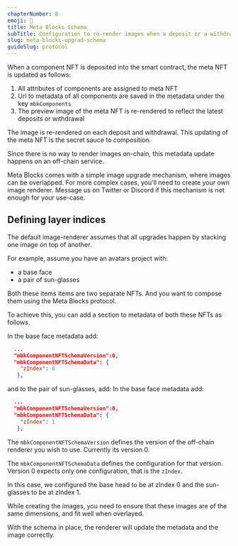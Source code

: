```yaml
---
chapterNumber: 8
emoji: 📜
title: Meta Blocks Schema
subTitle: Configuration to re-render images when a deposit or a withdrawal is amde
slug: meta-blocks-upgrad-schema
guideSlug: protocol
---
```

When a component NFT is deposited into the smart contract, the meta NFT is updated as follows:
1. All attributes of components are assigned to meta NFT
2. Url to metadata of all components are saved in the metadata under the key `mbkComponents`
3. The preview image of the meta NFT is re-rendered to reflect the latest deposits or withdrawal

The image is re-rendered on each deposit and withdrawal. This updating of the meta NFT is the secret sauce to composition. 

Since there is no way to render images on-chain, this metadata update happens on an off-chain service. 

Meta Blocks comes with a simple image upgrade mechanism, where images can be overlapped. For more complex cases, you'll need to create your own image renderer. Message us on Twitter or Discord if this mechanism is not enough for your use-case.

## Defining layer indices
The default image-renderer assumes that all upgrades happen by stacking one image on top of another.

For example, assume you have an avatars project with:
- a base face
- a pair of sun-glasses

Both these items items are two separate NFTs. And you want to compose them using the Meta Blocks protocol. 

To achieve this, you can add a section to metadata of both these NFTs as follows.

In the base face metadata add:

```json
  ...
  "mbkComponentNFTSchemaVersion":0,
  "mbkComponentNFTSchemaData": {
    "zIndex": 0
   },
```

and to the pair of sun-glasses, add:
In the base face metadata add:

```json
  ...
  "mbkComponentNFTSchemaVersion":0,
  "mbkComponentNFTSchemaData": {
    "zIndex": 1
   },
```

The `mbkComponentNFTSchemaVersion` defines the version of the off-chain renderer you wish to use. Currently its version 0.

The `mbkComponentNFTSchemaData` defines the configuration for that version. Version 0 expects only one configuration, that is the `zIndex`. 

In this case, we configured the base head to be at zIndex 0 and the sun-glasses to be at zIndex 1. 

While creating the images, you need to ensure that these images are of the same dimensions, and fit well when overlayed. 

With the schema in place, the renderer will update the metadata and the image correctly.